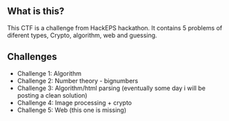 ## What is this?
This CTF is a challenge from HackEPS hackathon. 
It contains 5 problems of diferent types, Crypto, algorithm, web and guessing.

## Challenges

* Challenge 1: Algorithm
* Challenge 2: Number theory - bignumbers
* Challenge 3: Algorithm/html parsing (eventually some day i will be posting a clean solution)
* Challenge 4: Image processing + crypto
* Challenge 5: Web (this one is missing)

